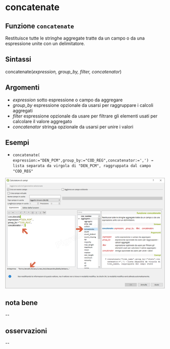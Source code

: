 # concatenate

## Funzione `concatenate`

Restituisce tutte le stringhe aggregate tratte da un campo o da una espressione unite con un delimitatore.

## Sintassi

concatenate\(_expression, group\_by, filter, concatenator_\)

## Argomenti

* _expression_ sotto espressione o campo da aggregare
* _group\_by_ espressione opzionale da usarsi per raggruppare i calcoli aggregati
* _filter_ espressione opzionale da usare per filtrare gli elementi usati per calcolare il valore aggregato
* _concatenator_ stringa opzionale da usarsi per unire i valori

## Esempi

* `concatenate( expression:="DEN_PCM",group_by:="COD_REG",concatenator:=',') → lista separata da virgola di "DEN_PCM", raggruppata dal campo "COD_REG"`

![](../../../.gitbook/assets/concatenate1.png)

## nota bene

--

## osservazioni

--

